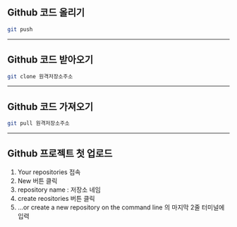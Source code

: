 ## Github 코드 올리기
```bash
git push
```
---

## Github 코드 받아오기
```bash
git clone 원격저장소주소
```

---


## Github 코드 가져오기
```bash
git pull 원격저장소주소
```

---

## Github 프로젝트 첫 업로드
1. Your repositories 접속
2. New 버튼 클릭
3. repository name : 저장소 네임 
4. create reositories 버튼 클릭
5. …or create a new repository on the command line
의 마지막 2줄 터미널에 입력

